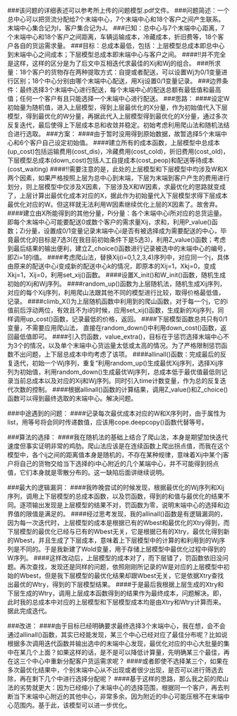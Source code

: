 ###该问题的详细表述可以参考所上传的问题模型.pdf文件。
###问题简述：一个总中心可以把货流分配给7个末端中心，7个末端中心和18个客户之间产生联系。末端中心集合记为I，客户集合记为J。
###已知：总中心与7个末端中心距离，7个末端中心和18个客户之间距离，车辆运输成本，冷藏成本，折旧费等，18个客户各自的货运需求量。
###目标：总成本最低，包括：上层模型总成本即总中心到末端中心之间成本；下层模型总成本即末端中心与客户之间。
####!!并不完全是这样，这样的区分是为了后文中互相迭代求最佳的Xij和Wj的组合。
###所求量：18个客户的货物存在两种提取方式：自提或者配送，可以设置Wj为0/1变量进行区别；18个中心分别由哪个末端中心配送，用Xij设置0/1变量记录。
###边界条件：最终选择3个末端中心进行配送，每个末端中心的配送总额有最低值和最高值；任何一个客户有且只能选择一个末端中心进行配送。
###思路：
####设定W初始量为随机值，进入上层模型，得到上层最优化的X分量，作为初始值代入下层模型，得到最优化的W分量，再据此代入上层模型得到最优化的X分量，通过多次反复迭代，最后使得上下层成本总和收敛并稳定。初始考虑利用爬山法和随机法结合进行选取。
###方案：
####由于暂时没用得到原始数据，故暂选择5个末端中心和6个客户自己设定初始值。
####建立所有的成本函数，上层模型中总成本(up_cost)包括运输费用(cost_dis)，冷藏费用(cost_cold)，折旧费用(cost_old)，下层模型总成本(down_cost)包括人工自提成本(cost_peop)和配送等待成本(cost_waiting)
####!!需要注意的是，此处的上层模型和下层模型中均涉及W和X两个因素，如果严格按照上层为总中心到末端，下层为末端到客户产生的费用进行划分，则上层模型中仅涉及X因素，下层涉及X和W因素，求最优化的思路就变成了，上层计算出最优化成本对应的X，据此作为初始量代入下层模型求得下层成本最优化对应的W。但这样就无法利用W因素继续优化上层的X因素了。故舍弃。
####建立由X所能得到的其他分量，Pi分量：各个末端中心i所对应的总货运量。即每个末端中心可能要配送0或数个客户的需求量Xij，求和，利用P_value()函数；Zi分量，设置成0/1变量记录末端中心i是否有被选择成为需要配送的中心，毕竟最优化的目标是7选3(在我目前初始条件下是5选3)，利用Z_value()函数；考虑到最后结果的输出便利，建立Z_choice()函数进行记录被选中的末端中心的编号，即Zi=1的i值。
####考虑爬山法，替换Xij(i=0,1,2,3,4)序列中，对应同一个j，具体由原来的配送中心i变成新的配送中心k的情况，即原本的Xij=1，Xkj=0，变成Xkj=1，Xij=0，利用set_xij()函数。
####设置X_init()和W_init()函数，随机生成初始的Xij和Wj序列。
####random_up()函数为上层随机法，随机生成Xij序列，对应的每个Xij序列，利用爬山法跟其他不同的模型进行比较，取得价格最低值，记录。
####climb_X()为上层随机函数中利用到的爬山函数，对于每一个j，它的i值前后浮动两位，有效且不为i的时候，应用set_xij()函数，生成新的Xij序列，同样调用up_cost()函数，记录最低的价格，返回。
####下层模型函数总共只有0/1变量，不需要应用爬山法， 直接在random_down()中利用down_cost()函数，返回最低值即可。
####引入罚函数，value_extra()，目标在于惩罚选择末端中心不为3个的情况，以及单个末端中心货运量太低或太高的情况。为了严格限制惩罚函数不出问题，上下层总成本中均考虑了该项。
####allinall()函数：完成最后的反复迭代，初始一个Wj序列，重复“利用random_up()生成最优Xij序列，选择Xij序列为初始值，利用random_down()生成最优Wj序列，总成本低于最优值最低则记录当前总成本以及对应的Xij和Wj序列。同时引入time计数变量，作为总的反复迭代次数的控制。
####根据allinall()函数的计算结果，调用Z_value()和Z_choice()函数可以得到最终选取的末端中心。解决问题。

###中途遇到的问题：
####记录每次最优成本对应的W和X序列时，由于属性为list，用等号将会同时传递数值，应该用cope.deepcopy()函数代替等号。

###算法的选择：
####我在随机法的基础上结合了爬山法，本身是期望加快迭代速度但事实证明非常的鸡肋。爬山法应该是在连续函数上爬出拐点值，而我在这个模型中，各个ij之间的距离值本身是随机的，不存在某种规律，意味着Xij中某个j客户将自己的货物交给当下选择的i中心附近的几个某端中心，并不可能得到拐点值，它们本身就是零散分布的。这一缺陷后面讲继续说明。

###最大的逻辑漏洞：
####我昨晚尝试的时候发现，根据最优化的Wj序列和Xij序列，调用上下层模型的总成本函数，以及罚函数，得到的和值与最优化的结果不同。逐项输出发现是上层模型的结果不对，罚函数为零，说明末端中心的选择和边界值的限值是满足的。
####经过思考发现，我的allinall()函数是有逻辑漏洞的，因为每一次迭代时，上层模型的成本是根据已有的Wbest和最优化的Xtry得到，而下层模型的最优化已经与已有的Wbest无关，它是根据已有的Xtry，最优化得到新的Wbest，并且生成了下层成本，意味着上下层模型中的计算的和利用到的Wj序列是不同的。于是我新建了Wold变量，用于存储上层模型中最优化过程中得到的W序列。
####这样改动后，上层模型的成本对了，而下层错了，罚函数依旧没问题。再次查找，发现还是同样的问题，依照刚刚所记录的W是对应的上层模型中初始的Wbest，但是我下层模型的最优化结果却跟Wbest无关，它是依据Xtry查找出最优的Wtry，得到的下层模型结果。
####于是最后我根据上层生成的Xtry和下层生成的Wtry，调用上层成本函数得到的结果作为最终成本，问题解决。即，此时我的总成本中对应的上层模型和下层模型成本均是由Xtry和Wtry计算而来。据此完成迭代。

###改进：
####由于目标已经明确要求最终选择3个末端中心，我在想，会不会通过allinall()函数，其实已经能发现，某三个中心已经对应了最佳分布呢？比如说根据多次调用迭代函数并输出选中的末端中心发现，最优化对应的中心大批量的集中在某几个上面？如果这样的话，是不是可以降低计算量，先明确某三个最佳，再在这三个中心中重新分配客户货运需求呢？
####或者即使不选择某三个，如果在多次最优化结果中，个别末端中心从不出现或者很少出现，是否可以进行筛选去除，再在剩下几个中进行选择分配呢？
####基于这样的思路，那么我之前的爬山法的劣势就更大：因为已经缩小了末端中心的选择范围，根据同一个客户，再去判断当下末端中心附近的其他中心，非常多余。因为附近的中心可能压根不在末端中心范围内。基于此，该模型可以进一步优化。
